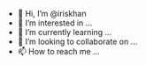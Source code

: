 - 👋 Hi, I’m @iriskhan
- 👀 I’m interested in ...
- 🌱 I’m currently learning ...
- 💞️ I’m looking to collaborate on ...
- 📫 How to reach me ...

<!---
iriskhan/iriskhan is a ✨ special ✨ repository because its `README.md` (this file) appears on your GitHub profile.
You can click the Preview link to take a look at your changes.
--->
